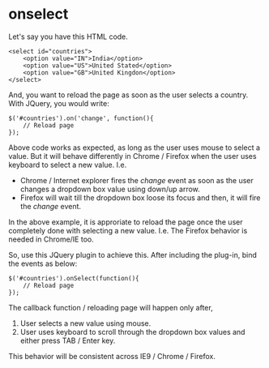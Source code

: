 onselect
========

Let's say you have this HTML code.

	<select id="countries">
		<option value="IN">India</option>
		<option value="US">United Stated</option>
		<option value="GB">United Kingdon</option>
	</select>
	
And, you want to reload the page as soon as the user selects a country. With JQuery, you would write:

	$('#countries').on('change', function(){
		// Reload page
	});
	
Above code works as expected, as long as the user uses mouse to select a value. But it will behave differently in Chrome / Firefox when the user uses keyboard to select a new value. I.e.

* Chrome / Internet explorer fires the *change* event as soon as the user changes a dropdown box value using down/up arrow.
* Firefox will wait till the dropdown box loose its focus and then, it will fire the *change* event.

In the above example, it is approriate to reload the page once the user completely done with selecting a new value. I.e. The Firefox behavior is needed in Chrome/IE too.

So, use this JQuery plugin to achieve this. After including the plug-in, bind the events as below:

	$('#countries').onSelect(function(){
		// Reload page
	});

The callback function / reloading page will happen only after,

1. User selects a new value using mouse.
2. User uses keyboard to scroll through the dropdown box values and either press TAB / Enter key.

This behavior will be consistent across IE9 / Chrome / Firefox.
